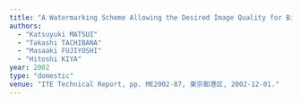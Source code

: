 ```yaml
---
title: "A Watermarking Scheme Allowing the Desired Image Quality for Binary Sequences"
authors:
  - "Katsuyuki MATSUI"
  - "Takashi TACHIBANA"
  - "Masaaki FUJIYOSHI"
  - "Hitoshi KIYA"
year: 2002
type: "domestic"
venue: "ITE Technical Report, pp. ME2002-87, 東京都港区, 2002-12-01."
---
```

